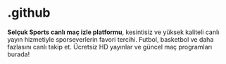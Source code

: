 # .github
**Selçuk Sports canlı maç izle platformu**, kesintisiz ve yüksek kaliteli canlı yayın hizmetiyle sporseverlerin favori tercihi. Futbol, basketbol ve daha fazlasını canlı takip et. Ücretsiz HD yayınlar ve güncel maç programları burada!
